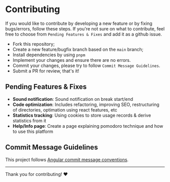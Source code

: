 # Contributing

If you would like to contribute by developing a new feature or by fixing bugs/errors, follow these steps. If you're not sure on what to contribute, feel free to choose from `Pending Features & Fixes` and add it as a github issue.

- Fork this repository;
- Create a new feature/bugfix branch based on the `main` branch;
- Install dependencies by using `pnpm`
- Implement your changes and ensure there are no errors.
- Commit your changes, please try to follow `Commit Message Guidelines`.
- Submit a PR for review, that's it!

## Pending Features & Fixes

- **Sound notification**: Sound notification on break start/end
- **Code optimization**: Includes refactoring, improving SEO, restructuring of directories, optimation using react features, etc
- **Statistics tracking**: Using cookies to store usage records & derive statistics from it
- **Help/Info page**: Create a page explaining pomodoro technique and how to use this platform


## Commit Message Guidelines

This project follows [Angular commit message conventions](https://github.com/angular/angular/blob/main/CONTRIBUTING.md#-commit-message-format).

------

Thank you for contributing! :heart:
